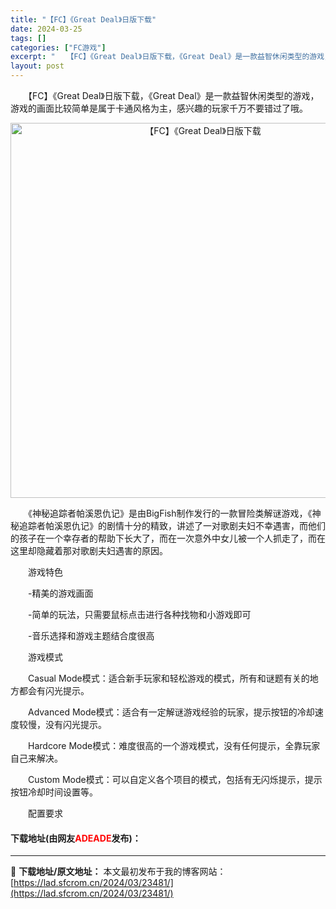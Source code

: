 ```yaml
---
title: "【FC】《Great Deal》日版下载"
date: 2024-03-25
tags: []
categories: ["FC游戏"]
excerpt: "　　【FC】《Great Deal》日版下载，《Great Deal》是一款益智休闲类型的游戏，游戏的画面比较简单是属于卡通风格为主，感兴趣的玩家千万不要错过了哦。 　　《神秘追踪者帕溪恩仇记》是由BigFish制作发行的一款冒险类解谜游戏，《神秘追踪者帕溪恩仇记》的剧情十分的精致，讲述了一对歌剧夫&hellip;"
layout: post
---
```


 <p>　　【FC】《Great Deal》日版下载，《Great Deal》是一款益智休闲类型的游戏，游戏的画面比较简单是属于卡通风格为主，感兴趣的玩家千万不要错过了哦。</p> <p align="center"><img align="" border="0" src="https://lad.sfcrom.cn/wp-content/uploads/2024/03/20240325_660192375bc1d.png" width="600" alt="【FC】《Great Deal》日版下载" /></p> <p>　　《神秘追踪者帕溪恩仇记》是由BigFish制作发行的一款冒险类解谜游戏，《神秘追踪者帕溪恩仇记》的剧情十分的精致，讲述了一对歌剧夫妇不幸遇害，而他们的孩子在一个幸存者的帮助下长大了，而在一次意外中女儿被一个人抓走了，而在这里却隐藏着那对歌剧夫妇遇害的原因。</p> <p>　　游戏特色</p> <p>　　-精美的游戏画面</p> <p>　　-简单的玩法，只需要鼠标点击进行各种找物和小游戏即可</p> <p>　　-音乐选择和游戏主题结合度很高</p> <p>　　游戏模式</p> <p>　　Casual Mode模式：适合新手玩家和轻松游戏的模式，所有和谜题有关的地方都会有闪光提示。</p> <p>　　Advanced Mode模式：适合有一定解谜游戏经验的玩家，提示按钮的冷却速度较慢，没有闪光提示。</p> <p>　　Hardcore Mode模式：难度很高的一个游戏模式，没有任何提示，全靠玩家自己来解决。</p> <p>　　Custom Mode模式：可以自定义各个项目的模式，包括有无闪烁提示，提示按钮冷却时间设置等。</p> <p>　　配置要求</p> <p><h4>下载地址(由网友<font color="red">ADEADE</font>发布)：</h4></p> 

---
📖 **下载地址/原文地址：** 本文最初发布于我的博客网站：[https://lad.sfcrom.cn/2024/03/23481/](https://lad.sfcrom.cn/2024/03/23481/)

